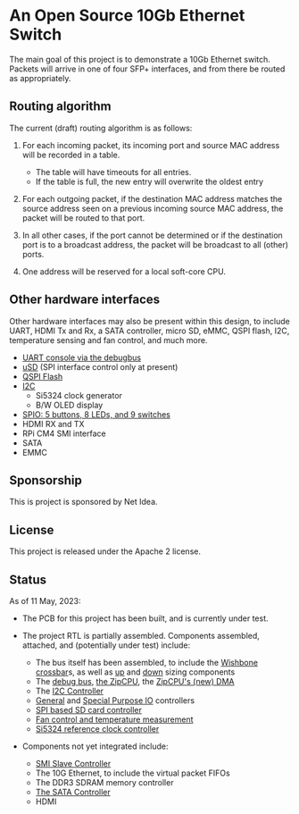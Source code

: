 # An Open Source 10Gb Ethernet Switch

The main goal of this project is to demonstrate a 10Gb Ethernet switch.
Packets will arrive in one of four SFP+ interfaces, and from there be routed
as appropriately.

## Routing algorithm

The current (draft) routing algorithm is as follows:

1. For each incoming packet, its incoming port and source MAC address will be
   recorded in a table.

   - The table will have timeouts for all entries.
   - If the table is full, the new entry will overwrite the oldest entry

2. For each outgoing packet, if the destination MAC address matches the
   source address seen on a previous incoming source MAC address, the packet
   will be routed to that port.

3. In all other cases, if the port cannot be determined or if the destination
   port is to a broadcast address, the packet will be broadcast to all (other)
   ports.

4. One address will be reserved for a local soft-core CPU.

## Other hardware interfaces

Other hardware interfaces may also be present within this design, to include
UART, HDMI Tx and Rx, a SATA controller, micro SD, eMMC, QSPI flash, I2C,
temperature sensing and fan control, and much more.

- [UART console via the debugbus](rtl/wbubus/wbuconsole.v)
- [uSD](rtl/sdspi/sdspi.v) (SPI interface control only at present)
- [QSPI Flash](rtl/qflexpress.v)
- [I2C](rtl/wbi2c/wbi2ccpu.v)
  - Si5324 clock generator
  - B/W OLED display
- [SPIO: 5 buttons, 8 LEDs, and 9 switches](rtl/spio.v)
- HDMI RX and TX
- RPi CM4 SMI interface
- SATA
- EMMC

## Sponsorship

This is project is sponsored by Net Idea.

## License

This project is released under the Apache 2 license.

## Status

As of 11 May, 2023:

- The PCB for this project has been built, and is currently under test.

- The project RTL is partially assembled.  Components assembled, attached, and
  (potentially under test) include:
  - The bus itself has been assembled, to include the [Wishbone crossbar](rtl/wb2axip/rtl/wbxbar.v)s, as well as [up](rtl/wb2axip/wbupsz.v) and [down](rtl/wb2axip/wbdown.v) sizing components
  - The [debug bus](https://github.com/ZipCPU/dbgbus), [the ZipCPU](https://github.com/ZipCPU/zipcpu), the [ZipCPU's (new) DMA](rtl/cpu/zipdma.v)
  - The [I2C Controller](rtl/wbi2c/wbi2ccpu.v)
  - [General](rtl/gpio.v) and [Special Purpose IO](rtl/spio.v) controllers
  - [SPI based SD card controller](https://github.com/ZipCPU/sdspi)
  - [Fan control and temperature measurement](rtl/wbfan.v)
  - [Si5324 reference clock controller](https://zipcpu.com/blog/2019/06/28/genclk.html)

- Components not yet integrated include:
  - [SMI Slave Controller](rtl/smi/smi.v)
  - The 10G Ethernet, to include the virtual packet FIFOs
  - The DDR3 SDRAM memory controller
  - [The SATA Controller](https://github.com/ZipCPU/wbsata)
  - HDMI

